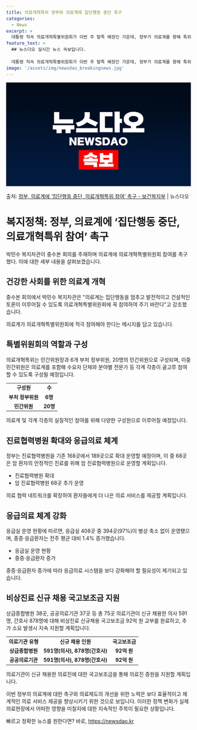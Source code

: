 ```yaml
---
title: 의료개혁특위 정부와 의료계에 집단행동 중단 촉구
categories:
  - News
excerpt: >
  대통령 직속 의료개혁특별위원회가 이번 주 발족 예정인 가운데, 정부가 의료계를 향해 특위에 참여해 줄 것을 …
feature_text: >
  ## 뉴스다오 실시간 뉴스 속보입니다.

  대통령 직속 의료개혁특별위원회가 이번 주 발족 예정인 가운데, 정부가 의료계를 향해 특위에 참여해 줄 것을 …
image: '/assets/img/newsdao_breakingnews.jpg'
---
```


![뉴스다오 속보](/assets/img/newsdao_breakingnews.jpg)

<p>출처: <a href="https://newsdao.kr/3651" rel="dofollow">정부, 의료계에 ‘집단행동 중단, 의료개혁특위 참여’ 촉구 - 보건복지부</a> | 뉴스다오</p>

<h1>복지정책: 정부, 의료계에 ‘집단행동 중단, 의료개혁특위 참여’ 촉구</h1>

박민수 복지차관이 중수본 회의를 주재하며 의료계에 의료개혁특별위원회 참여를 촉구했다. 이에 대한 세부 내용을 살펴보겠습니다.

<h2 data-ke-size="size26">건강한 사회를 위한 의료계 개혁</h2>

중수본 회의에서 박민수 복지차관은 "의료계는 집단행동을 멈추고 발전적이고 건설적인 토론이 이루어질 수 있도록 의료개혁특별위원회에 꼭 참여하여 주기 바란다"고 강조했습니다.

<p data-ke-size="size16">의료계가 의료개혁특별위원회에 적극 참여해야 한다는 메시지를 담고 있습니다.</p>

<h2>특별위원회의 역할과 구성</h2>

의료개혁특위는 민간위원장과 6개 부처 정부위원, 20명의 민간위원으로 구성되며, 이중 민간위원은 의료계를 포함해 수요자 단체와 분야별 전문가 등 각계 각층이 골고루 참여할 수 있도록 구성될 예정입니다.

<table>
	<tr>
		<td style="text-align: center; height: 17px;"><b>구성원</b></td>
		<td style="text-align: center; height: 17px;"><b>수</b></td>
	</tr>
	<tr>
		<td style="text-align: center; height: 17px;"><b>부처 정부위원</b></td>
		<td style="text-align: center; height: 17px;"><b>6명</b></td>
	</tr>
	<tr>
		<td style="text-align: center; height: 17px;"><b>민간위원</b></td>
		<td style="text-align: center; height: 17px;"><b>20명</b></td>
	</tr>
</table>

<p data-ke-size="size16">의료계 및 각계 각층의 실질적인 참여를 위해 다양한 구성원으로 이루어질 예정입니다.</p>

<h2>진료협력병원 확대와 응급의료 체계</h2>

정부는 진료협력병원을 기존 168곳에서 189곳으로 확대 운영할 예정이며, 이 중 68곳은 암 환자의 안정적인 진료를 위해 암 진료협력병원으로 운영할 계획입니다.

<ul>
	<li>진료협력병원 확대</li>
	<li>암 진료협력병원 68곳 추가 운영</li>
</ul>

<p data-ke-size="size16">의료 협력 네트워크를 확장하여 환자들에게 더 나은 의료 서비스를 제공할 계획입니다.</p>

<h2>응급의료 체계 강화</h2>

응급실 운영 현황에 따르면, 응급실 408곳 중 394곳(97%)이 병상 축소 없이 운영됐으며, 중증·응급환자는 전주 평균 대비 1.4% 증가했습니다.

<ul>
	<li>응급실 운영 현황</li>
	<li>중증·응급환자 증가</li>
</ul>

<p data-ke-size="size16">중증·응급환자 증가에 따라 응급의료 시스템을 보다 강화해야 할 필요성이 제기되고 있습니다.</p>

<h2>비상진료 신규 채용 국고보조금 지원</h2>

상급종합병원 38곳, 공공의료기관 37곳 등 총 75곳 의료기관이 신규 채용한 의사 591명, 간호사 878명에 대해 비상진료 신규채용 국고보조금 92억 원 교부를 완료하고, 추가 소요 발생시 지속 지원할 계획입니다.

<table>
	<tr>
		<td style="text-align: center; height: 17px;"><b>의료기관 유형</b></td>
		<td style="text-align: center; height: 17px;"><b>신규 채용 인원</b></td>
		<td style="text-align: center; height: 17px;"><b>국고보조금</b></td>
	</tr>
	<tr>
		<td style="text-align: center; height: 17px;"><b>상급종합병원</b></td>
		<td style="text-align: center; height: 17px;"><b>591명(의사), 878명(간호사)</b></td>
		<td style="text-align: center; height: 17px;"><b>92억 원</b></td>
	</tr>
	<tr>
		<td style="text-align: center; height: 17px;"><b>공공의료기관</b></td>
		<td style="text-align: center; height: 17px;"><b>591명(의사), 878명(간호사)</b></td>
		<td style="text-align: center; height: 17px;"><b>92억 원</b></td>
	</tr>
</table>

<p data-ke-size="size16">의료기관이 신규 채용한 의료진에 대한 국고보조금을 통해 의료진 증원을 지원할 계획입니다.</p>

이번 정부의 의료계에 대한 촉구와 의료제도의 개선을 위한 노력은 보다 효율적이고 체계적인 의료 서비스 제공을 향상시키기 위한 것으로 보입니다. 이러한 정책 변화가 실제 의료현장에서 어떠한 영향을 미칠지에 대한 지속적인 주목이 필요한 상황입니다. 

빠르고 정확한 뉴스를 원한다면? 바로, <a href="https://newsdao.kr" rel="dofollow">https://newsdao.kr</a>


